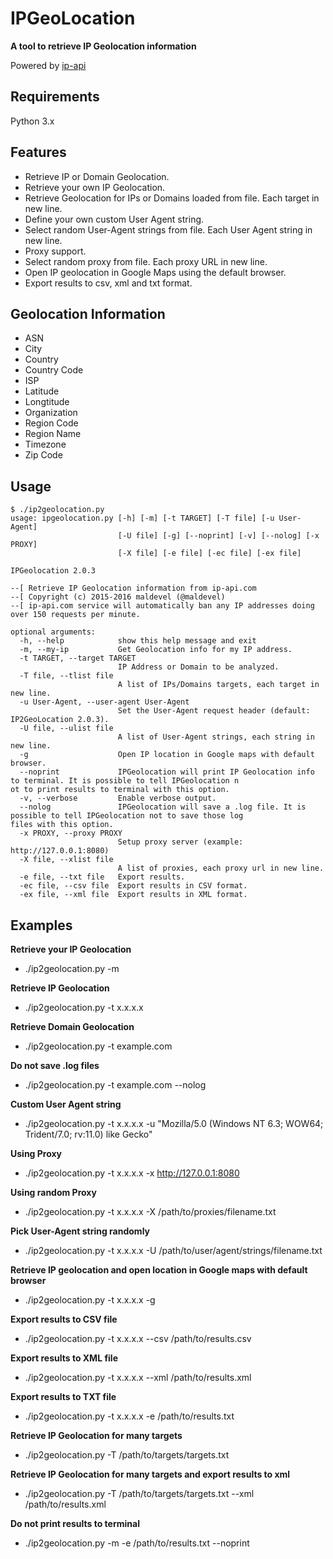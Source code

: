 # IPGeoLocation

**A tool to retrieve IP Geolocation information**

Powered by [ip-api](http://ip-api.com/docs/)


**Requirements**
---
Python 3.x


**Features**
---
* Retrieve IP or Domain Geolocation.
* Retrieve your own IP Geolocation.
* Retrieve Geolocation for IPs or Domains loaded from file. Each target in new line.
* Define your own custom User Agent string.
* Select random User-Agent strings from file. Each User Agent string in new line.
* Proxy support.
* Select random proxy from file. Each proxy URL in new line.
* Open IP geolocation in Google Maps using the default browser.
* Export results to csv, xml and txt format.


**Geolocation Information**
---
* ASN
* City
* Country
* Country Code
* ISP
* Latitude
* Longtitude
* Organization
* Region Code
* Region Name
* Timezone
* Zip Code


**Usage**
---
```
$ ./ip2geolocation.py
usage: ipgeolocation.py [-h] [-m] [-t TARGET] [-T file] [-u User-Agent]
                        [-U file] [-g] [--noprint] [-v] [--nolog] [-x PROXY]
                        [-X file] [-e file] [-ec file] [-ex file]

IPGeolocation 2.0.3

--[ Retrieve IP Geolocation information from ip-api.com
--[ Copyright (c) 2015-2016 maldevel (@maldevel)
--[ ip-api.com service will automatically ban any IP addresses doing over 150 requests per minute.

optional arguments:
  -h, --help            show this help message and exit
  -m, --my-ip           Get Geolocation info for my IP address.
  -t TARGET, --target TARGET
                        IP Address or Domain to be analyzed.
  -T file, --tlist file
                        A list of IPs/Domains targets, each target in new line.
  -u User-Agent, --user-agent User-Agent
                        Set the User-Agent request header (default: IP2GeoLocation 2.0.3).
  -U file, --ulist file
                        A list of User-Agent strings, each string in new line.
  -g                    Open IP location in Google maps with default browser.
  --noprint             IPGeolocation will print IP Geolocation info to terminal. It is possible to tell IPGeolocation n
ot to print results to terminal with this option.
  -v, --verbose         Enable verbose output.
  --nolog               IPGeolocation will save a .log file. It is possible to tell IPGeolocation not to save those log
files with this option.
  -x PROXY, --proxy PROXY
                        Setup proxy server (example: http://127.0.0.1:8080)
  -X file, --xlist file
                        A list of proxies, each proxy url in new line.
  -e file, --txt file   Export results.
  -ec file, --csv file  Export results in CSV format.
  -ex file, --xml file  Export results in XML format.
```
  

**Examples**
---
**Retrieve your IP Geolocation**
* ./ip2geolocation.py -m

**Retrieve IP Geolocation**
* ./ip2geolocation.py -t x.x.x.x

**Retrieve Domain Geolocation**
* ./ip2geolocation.py -t example.com

**Do not save .log files**
* ./ip2geolocation.py -t example.com --nolog

**Custom User Agent string** 
* ./ip2geolocation.py -t x.x.x.x -u "Mozilla/5.0 (Windows NT 6.3; WOW64; Trident/7.0; rv:11.0) like Gecko"

**Using Proxy**
* ./ip2geolocation.py -t x.x.x.x -x http://127.0.0.1:8080

**Using random Proxy**
* ./ip2geolocation.py -t x.x.x.x -X /path/to/proxies/filename.txt

**Pick User-Agent string randomly**
* ./ip2geolocation.py -t x.x.x.x -U /path/to/user/agent/strings/filename.txt

**Retrieve IP geolocation and open location in Google maps with default browser**
* ./ip2geolocation.py -t x.x.x.x -g

**Export results to CSV file**
* ./ip2geolocation.py -t x.x.x.x --csv /path/to/results.csv

**Export results to XML file**
* ./ip2geolocation.py -t x.x.x.x --xml /path/to/results.xml

**Export results to TXT file**
* ./ip2geolocation.py -t x.x.x.x -e /path/to/results.txt

**Retrieve IP Geolocation for many targets**
* ./ip2geolocation.py -T /path/to/targets/targets.txt

**Retrieve IP Geolocation for many targets and export results to xml**
* ./ip2geolocation.py -T /path/to/targets/targets.txt --xml /path/to/results.xml

**Do not print results to terminal**
* ./ip2geolocation.py -m -e /path/to/results.txt --noprint 

